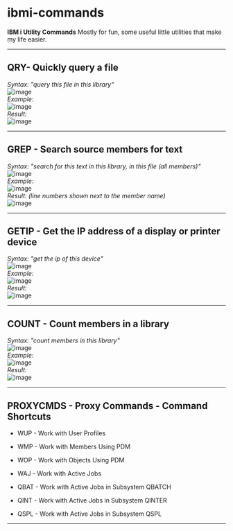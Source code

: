 # ibmi-commands
**IBM i Utility Commands** 
Mostly for fun, some useful little utilities that make my life easier.
***  

## QRY- Quickly query a file  
  *Syntax: "query this file in this library"*   
  ![image](https://github.com/chasetimmons/ibmi-commands/assets/38573434/8a4d79e7-2b7e-4be7-b007-3deeb0dd5441)   
  *Example:*   
  ![image](https://github.com/chasetimmons/ibmi-commands/assets/38573434/7d4ec7dd-82be-42f6-90f5-2333f1d66611)   
  *Result:*   
  ![image](https://github.com/chasetimmons/ibmi-commands/assets/38573434/f13b4628-6550-4c47-8fe3-a0928b8fdd04)
*** 

## GREP - Search source members for text  
  *Syntax: "search for this text in this library, in this file (all members)"*   
  ![image](https://github.com/chasetimmons/ibmi-commands/assets/38573434/39fb7d5d-f3eb-4f11-91ab-1272b295ea52)   
  *Example:*   
  ![image](https://github.com/chasetimmons/ibmi-commands/assets/38573434/a4cab734-e1b1-4728-b581-b9b8a64a417c)   
  *Result: (line numbers shown next to the member name)*   
  ![image](https://github.com/chasetimmons/ibmi-commands/assets/38573434/2e577ed3-b34b-41aa-9f3a-8e9c182393e4)
***  

## GETIP - Get the IP address of a display or printer device   
  *Syntax: "get the ip of this device"*   
  ![image](https://github.com/user-attachments/assets/23c98549-0836-4802-a021-1c4b8d2324a5)   
  *Example:*   
  ![image](https://github.com/user-attachments/assets/8ec532aa-1724-495d-91cf-5bc95794424a)   
  *Result:*   
  ![image](https://github.com/user-attachments/assets/e98d74c0-f9d9-4699-bbdf-c7d0213db562)
***  

## COUNT - Count members in a library 
  *Syntax: "count members in this library"*   
  ![image](https://github.com/user-attachments/assets/3983ebc6-32f8-4766-afb6-7869f041b948)  
  *Example:*   
  ![image](https://github.com/user-attachments/assets/fa837ff0-b4eb-4241-8c99-10231ff54d2d)  
  *Result:*   
  ![image](https://github.com/user-attachments/assets/ba928038-e5cc-4bd5-a925-5edacdf9d641)  
***  

## PROXYCMDS - Proxy Commands - Command Shortcuts 
  * WUP - Work with User Profiles
  * WMP - Work with Members Using PDM
  * WOP - Work with Objects Using PDM
  * WAJ - Work with Active Jobs
  
  * QBAT - Work with Active Jobs in Subsystem QBATCH
  * QINT - Work with Active Jobs in Subsystem QINTER
  * QSPL - Work with Active Jobs in Subsystem QSPL
***  

